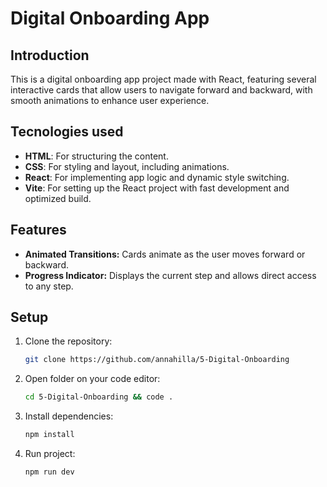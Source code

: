 # Digital Onboarding App

## Introduction

This is a digital onboarding app project made with React, featuring several interactive cards that allow users to navigate forward and backward, with smooth animations to enhance user experience.

## Tecnologies used

- **HTML**: For structuring the content.
- **CSS**: For styling and layout, including animations.
- **React**: For implementing app logic and dynamic style switching.
- **Vite**: For setting up the React project with fast development and optimized build.

## Features

- **Animated Transitions:** Cards animate as the user moves forward or backward.
- **Progress Indicator:** Displays the current step and allows direct access to any step.

## Setup

1. Clone the repository:

   ```bash
   git clone https://github.com/annahilla/5-Digital-Onboarding
   ```

2. Open folder on your code editor:
    ```bash
   cd 5-Digital-Onboarding && code .
   ```

3. Install dependencies:

   ```bash
   npm install
   ```

4. Run project:

   ```bash
   npm run dev
   ```